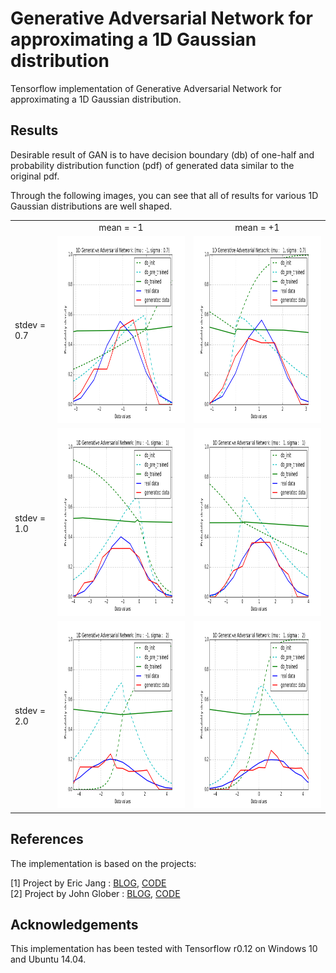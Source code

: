 # Generative Adversarial Network for approximating a 1D Gaussian distribution
Tensorflow implementation of Generative Adversarial Network for approximating a 1D Gaussian distribution.

## Results

Desirable result of GAN is to have decision boundary (db) of one-half and probability distribution function (pdf) of generated data similar to the original pdf.

Through the following images, you can see that all of results for various 1D Gaussian distributions are well shaped.

<table align='center'>
<tr align='center'>
<td></td>
<td> mean = -1</td>
<td> mean = +1</td>
</tr>
<tr>
<td> stdev = 0.7</td>
<td><img src = 'results/GAN_1d_gaussian_mu_-1_sigma_0.7.png' height = '300px'>
<td><img src = 'results/GAN_1d_gaussian_mu_1_sigma_0.7.png' height = '300px'>
</tr>
<tr>
<td> stdev = 1.0</td>
<td><img src = 'results/GAN_1d_gaussian_mu_-1_sigma_1.png' height = '300px'>
<td><img src = 'results/GAN_1d_gaussian_mu_1_sigma_1.png' height = '300px'>
</tr>
<tr>
<td> stdev = 2.0</td>
<td><img src = 'results/GAN_1d_gaussian_mu_-1_sigma_2.png' height = '300px'>
<td><img src = 'results/GAN_1d_gaussian_mu_1_sigma_2.png' height = '300px'>
</tr>
</table>

## References

The implementation is based on the projects:

[1] Project by Eric Jang : [BLOG](http://blog.evjang.com/2016/06/generative-adversarial-nets-in.html), [CODE](https://github.com/ericjang/genadv_tutorial)  
[2] Project by John Glober : [BLOG](http://blog.aylien.com/introduction-generative-adversarial-networks-code-tensorflow/), [CODE](https://github.com/AYLIEN/gan-intro)

## Acknowledgements
This implementation has been tested with Tensorflow r0.12 on Windows 10 and Ubuntu 14.04.
